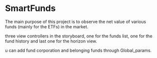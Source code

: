 # SmartFunds
The main purpose of this project is to observe the net value of various funds (mainly for the ETFs) in the market.

three view controllers in the storyboard, one for the funds list, one for the fund history and last one for the horizon view.

u can add fund corporation and belonging funds through Global_params.
